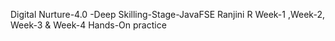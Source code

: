 Digital Nurture-4.0 -Deep Skilling-Stage-JavaFSE 
Ranjini R
Week-1 ,Week-2, Week-3 & Week-4
Hands-On practice
